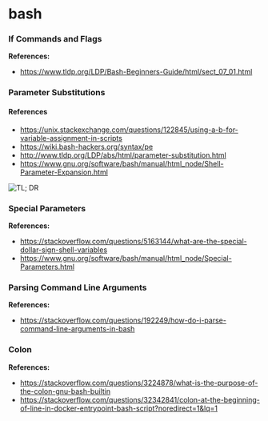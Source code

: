 # bash

### If Commands and Flags

**References:**
- https://www.tldp.org/LDP/Bash-Beginners-Guide/html/sect_07_01.html

### Parameter Substitutions

#### References

- https://unix.stackexchange.com/questions/122845/using-a-b-for-variable-assignment-in-scripts
- https://wiki.bash-hackers.org/syntax/pe
- http://www.tldp.org/LDP/abs/html/parameter-substitution.html
- https://www.gnu.org/software/bash/manual/html_node/Shell-Parameter-Expansion.html

![TL; DR](https://i.stack.imgur.com/T2Fp8.png)

### Special Parameters

**References:**
- https://stackoverflow.com/questions/5163144/what-are-the-special-dollar-sign-shell-variables
- https://www.gnu.org/software/bash/manual/html_node/Special-Parameters.html

### Parsing Command Line Arguments

**References:**
- https://stackoverflow.com/questions/192249/how-do-i-parse-command-line-arguments-in-bash

### Colon

**References:**
- https://stackoverflow.com/questions/3224878/what-is-the-purpose-of-the-colon-gnu-bash-builtin
- https://stackoverflow.com/questions/32342841/colon-at-the-beginning-of-line-in-docker-entrypoint-bash-script?noredirect=1&lq=1